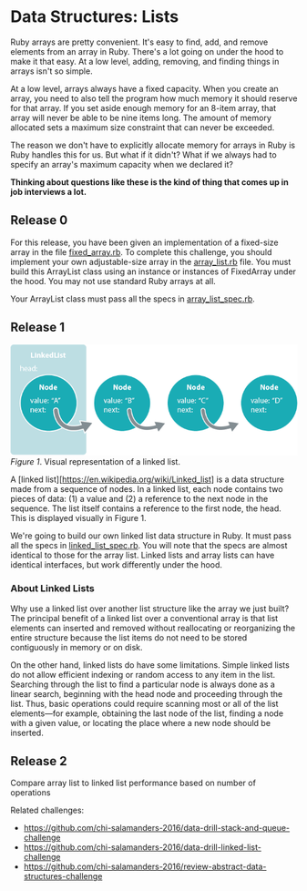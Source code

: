 # Data Structures: Lists

Ruby arrays are pretty convenient. It's easy to find, add, and remove elements from an array in Ruby. There's a lot going on under the hood to make it that easy. At a low level, adding, removing, and finding things in arrays isn't so simple.

At a low level, arrays always have a fixed capacity. When you create an array, you need to also tell the program how much memory it should reserve for that array. If you set aside enough memory for an 8-item array, that array will never be able to be nine items long. The amount of memory allocated sets a maximum size constraint that can never be exceeded.

The reason we don't have to explicitly allocate memory for arrays in Ruby is Ruby handles this for us. But what if it didn't? What if we always had to specify an array's maximum capacity when we declared it?

**Thinking about questions like these is the kind of thing that comes up in job interviews a lot.**

## Release 0

For this release, you have been given an implementation of a fixed-size array in the file [fixed_array.rb](fixed_array.rb). To complete this challenge, you should implement your own adjustable-size array in the [array_list.rb](array_list.rb) file. You must build this ArrayList class using an instance or instances of FixedArray under the hood. You may not use standard Ruby arrays at all.

Your ArrayList class must pass all the specs in [array_list_spec.rb](spec/array_list_spec.rb).

## Release 1

![linked list image](images/linked_list.png)  
*Figure 1*. Visual representation of a linked list.

A [linked list][https://en.wikipedia.org/wiki/Linked_list] is a data structure made from a sequence of nodes.  In a linked list, each node contains two pieces of data: (1) a value and (2) a reference to the next node in the sequence.  The list itself contains a reference to the first node, the head.  This is displayed visually in Figure 1.

We're going to build our own linked list data structure in Ruby. It must pass all the specs in [linked_list_spec.rb](spec/linked_list_spec.rb). You will note that the specs are almost identical to those for the array list. Linked lists and array lists can have identical interfaces, but work differently under the hood.

### About Linked Lists

Why use a linked list over another list structure like the array we just built?  The principal benefit of a linked list over a conventional array is that list elements can inserted and removed without reallocating or reorganizing the entire structure because the list items do not need to be stored contiguously in memory or on disk.

On the other hand, linked lists do have some limitations.  Simple linked lists do not allow efficient indexing or random access to any item in the list.  Searching through the list to find a particular node is always done as a linear search, beginning with the head node and proceeding through the list.  Thus, basic operations could require scanning most or all of the list elements—for example, obtaining the last node of the list, finding a node with a given value, or locating the place where a new node should be inserted.

## Release 2

Compare array list to linked list performance based on number of operations


Related challenges:
- https://github.com/chi-salamanders-2016/data-drill-stack-and-queue-challenge
- https://github.com/chi-salamanders-2016/data-drill-linked-list-challenge
- https://github.com/chi-salamanders-2016/review-abstract-data-structures-challenge